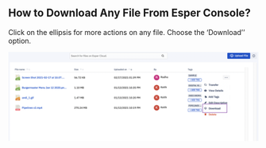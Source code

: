 ## How to Download Any File From Esper Console?

  

Click on the ellipsis for more actions on any file. Choose the ‘Download’’ option.

  

![](./images/download.png)
